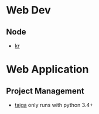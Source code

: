

# Web Dev

## Node

- [kr](https://github.com/lapwinglabs/kr)

# Web Application

## Project Management

- [taiga](https://github.com/taigaio) only runs with python 3.4+
